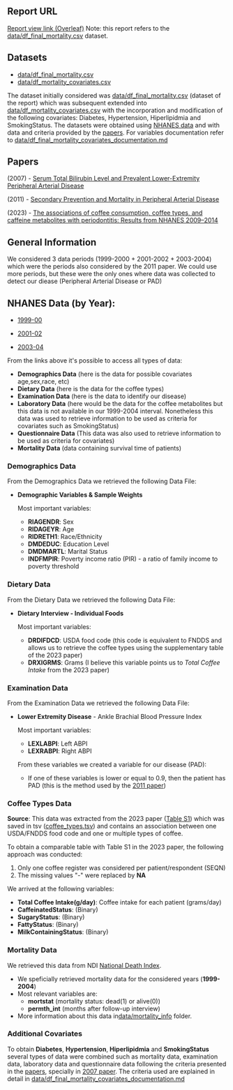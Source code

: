 ## Report URL
[Report view link (Overleaf)](https://www.overleaf.com/read/fgwtctfwcqzr#96a962)
Note: this report refers to the [data/df_final_mortality.csv](data/df_final_mortality.csv) dataset.


## Datasets
* [data/df_final_mortality.csv](data/df_final_mortality.csv)
* [data/df_mortality_covariates.csv](data/df_final_mortality_covariates.csv) 

The dataset initially considered was [data/df_final_mortality.csv](data/df_final_mortality.csv) (dataset of the report) which was subsequent extended into [data/df_mortality_covariates.csv](data/df_final_mortality_covariates.csv) with the incorporation and modification of the following covariates:  Diabetes, Hypertension, Hiperlipidmia and SmokingStatus. The datasets were obtained using [NHANES data](#nhanes-data-by-year) and with data and criteria provided by the [papers](#papers). For variables documentation refer to [data/df_final_mortality_covariates_documentation.md](data/df_final_mortality_covariates_documentation.md)

## Papers 
(2007) - [Serum Total Bilirubin Level and Prevalent Lower-Extremity Peripheral Arterial Disease](/papers/perlstein-et-al-2007-serum-total-bilirubin-level-and-prevalent-lower-extremity-peripheral-arterial-disease.pdf)

(2011) - [Secondary Prevention and Mortality in Peripheral Arterial Disease](/papers/pande-et-al-2011-secondary-prevention-and-mortality-in-peripheral-artery-disease.pdf)

(2023) - [The associations of coffee consumption, coffee types, and caffeine metabolites with periodontitis: Results from NHANES 2009–2014](/papers/Journal%20of%20Periodontology%20-%202023%20-%20Chen%20-%20The%20associations%20of%20coffee%20consumption%20%20coffee%20types%20%20and%20caffeine%20metabolites.pdf)

## General Information
We considered 3 data periods (1999-2000 + 2001-2002 + 2003-2004) which were the periods also considered by the 2011 paper. We could use more periods, but these were the only ones where data was collected to detect our diease (Peripheral Arterial Disease or PAD) 


## NHANES Data (by Year):

- [1999-00](https://wwwn.cdc.gov/nchs/nhanes/continuousnhanes/default.aspx?BeginYear=1999)

- [2001-02](https://wwwn.cdc.gov/nchs/nhanes/continuousnhanes/default.aspx?BeginYear=2001)

- [2003-04](https://wwwn.cdc.gov/nchs/nhanes/continuousnhanes/default.aspx?BeginYear=2003)

From the links above it's possible to access all types of data:
* **Demographics Data** (here is the data for possible covariates age,sex,race, etc)
* **Dietary Data** (here is the data for the coffee types)
* **Examination Data** (here is the data to identify our disease)
* **Laboratory Data** (here would be the data for the coffee metabolites but this data is not available in our 1999-2004 interval. Nonetheless this data was used to retrieve information to be used as criteria for covariates such as SmokingStatus)
* **Questionnaire Data** (This data was also used to retrieve information to be used as criteria for covariates)
* **Mortality Data** (data containing survival time of patients)

### Demographics Data
From the Demographics Data we retrieved the following Data File:
- **Demographic Variables & Sample Weights**

    Most important variables: <br>
    - **RIAGENDR**: Sex
    - **RIDAGEYR**: Age
    - **RIDRETH1**: Race/Ethnicity
    - **DMDEDUC**: Education Level
    - **DMDMARTL**: Marital Status
    - **INDFMPIR**: Poverty income ratio (PIR) - a ratio of family income to poverty threshold


### Dietary Data
From the Dietary Data we retrieved the following Data File:
- **Dietary Interview - Individual Foods**

    Most important variables: <br>
    - **DRDIFDCD**: USDA food code (this code is equivalent to FNDDS and allows us to retrieve the coffee types using the supplementary table of the 2023 paper)
    - **DRXIGRMS**: Grams (I believe this variable points us to *Total Coffee Intake* from the 2023 paper)

### Examination Data
From the Examination Data we retrieved the following Data File:
- **Lower Extremity Disease** - Ankle Brachial Blood Pressure Index

    Most important variables:
    - **LEXLABPI**: Left ABPI
    - **LEXRABPI**: Right ABPI <br>

    From these variables we created a variable for our disease (PAD):
    - If one of these variables is lower or equal to 0.9, then the patient has PAD (this is the method used by the [2011 paper]((/papers/pande-et-al-2011-secondary-prevention-and-mortality-in-peripheral-artery-disease.pdf)))


### Coffee Types Data 
**Source**: This data was extracted from the 2023 paper ([Table S1](/papers/suplementary%20material/jper11172-sup-0002-tables1.docx)) which was saved in tsv ([coffee_types.tsv](data/coffee_types.tsv)) and contains an association between one USDA/FNDDS food code and one or multiple types of coffee.

To obtain a comparable table with Table S1 in the 2023 paper, the following approach was conducted:
1. Only one coffee register was considered per patient/respondent (SEQN)
2. The missing values "-" were replaced by **NA**

We arrived at the following variables:
- **Total Coffee Intake(g/day)**: Coffee intake for each patient (grams/day)
- **CaffeinatedStatus**: (Binary)
- **SugaryStatus**: (Binary)
- **FattyStatus**: (Binary)
- **MilkContainingStatus**: (Binary)

### Mortality Data
We retrieved this data from NDI [National Death Index](https://www.cdc.gov/nchs/data-linkage/mortality-public.htm).
- We speficially retrieved mortality data for the considered years (**1999-2004**)
- Most relevant variables are:
    * **mortstat** (mortality status: dead(1) or alive(0))
    * **permth_int** (months after follow-up interview)
- More information about this data in[data/mortality_info](data/mortality_info/) folder.

### Additional Covariates
To obtain **Diabetes**, **Hypertension**, **Hiperlipidmia** and **SmokingStatus** several types of data were combined such as mortality data, examination data, laboratory data and questionnaire data following the criteria presented in the [papers](#papers), specially in [2007 paper](papers/perlstein-et-al-2007-serum-total-bilirubin-level-and-prevalent-lower-extremity-peripheral-arterial-disease.pdf). The criteria used are explained in detail in [data/df_final_mortality_covariates_documentation.md](data/df_final_mortality_covariates_documentation.md#covariates-new-ones)